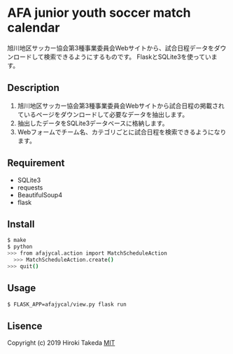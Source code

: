 # AFA junior youth soccer match calendar

旭川地区サッカー協会第3種事業委員会Webサイトから、試合日程データをダウンロードして検索できるようにするものです。
FlaskとSQLite3を使っています。

## Description

1. 旭川地区サッカー協会第3種事業委員会Webサイトから試合日程の掲載されているページをダウンロードして必要なデータを抽出します。
2. 抽出したデータをSQLite3データベースに格納します。
3. Webフォームでチーム名、カテゴリごとに試合日程を検索できるようになります。

## Requirement

- SQLite3
- requests
- BeautifulSoup4
- flask

## Install

```bash
$ make
$ python
>>> from afajycal.action import MatchScheduleAction
  >>> MatchScheduleAction.create()
>>> quit()
  ```

## Usage

  ```bash
  $ FLASK_APP=afajycal/view.py flask run
  ```

## Lisence

  Copyright (c) 2019 Hiroki Takeda
  [MIT](http://opensource.org/licenses/mit-license.php)
